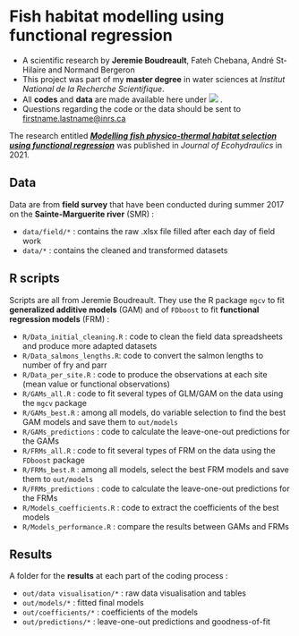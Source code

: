 Fish habitat modelling using functional regression
================================================================================


+ A scientific research by __Jeremie Boudreault__, Fateh Chebana, André St-Hilaire and Normand Bergeron
+ This project was part of my __master degree__ in water sciences at _Institut National de la Recherche Scientifique_.
+ All __codes__ and __data__ are made available here under [![](https://i.creativecommons.org/l/by-nc-nd/4.0/80x15.png)](http://creativecommons.org/licenses/by-nc-nd/4.0/) .
+ Questions regarding the code or the data should be sent to [firstname.lastname@inrs.ca]()

The research entitled [***Modelling fish physico-thermal habitat selection using functional regression***](https://www.tandfonline.com/doi/abs/10.1080/24705357.2020.1840313) was published in _Journal of Ecohydraulics_ in 2021.




Data
--------------------------------------------------------------------------------


Data are from __field survey__ that have been conducted during summer 2017 on the  __Sainte-Marguerite river__ (SMR) :

+ `data/field/*` : contains the raw .xlsx file filled after each day of field work 
+ `data/*` : contains the cleaned and transformed datasets 


R scripts
--------------------------------------------------------------------------------


Scripts are all from Jeremie Boudreault. They use the R package `mgcv` to fit __generalized additive models__ (GAM) and of `FDboost` to fit __functional regression models__ (FRM) :

+ `R/Data_initial_cleaning.R` : code to clean the field data spreadsheets and produce more adapted datasets
+ `R/Data_salmons_lengths.R`: code to convert the salmon lengths to number of fry and parr
+ `R/Data_per_site.R` : code to produce the observations at each site (mean value or functional observations)
+ `R/GAMs_all.R` : code to fit several types of GLM/GAM on the data using the `mgcv` package
+ `R/GAMs_best.R` : among all models, do variable selection to find the best GAM models and save them to `out/models`
+ `R/GAMs_predictions` : code to calculate the leave-one-out predictions for the GAMs
+ `R/FRMs_all.R` : code to fit several types of FRM on the data using the `FDboost` package
+ `R/FRMs_best.R` : among all models, select the best FRM models and save them to `out/models` 
+ `R/FRMs_predictions` : code to calculate the leave-one-out predictions for the FRMs
+ `R/Models_coefficients.R` : code to extract the coefficients of the best models
+ `R/Models_performance.R` : compare the results between GAMs and FRMs


Results
--------------------------------------------------------------------------------


A folder for the __results__ at each part of the coding process :

+ `out/data visualisation/*` : raw data visualisation and tables
+ `out/models/*` : fitted final models
+ `out/coefficients/*` : coefficients of the models
+ `out/predictions/*` : leave-one-out predictions and goodness-of-fit
